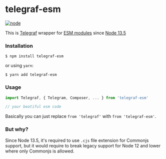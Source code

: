 # telegraf-esm

[![node](https://img.shields.io/node/v/telegraf-esm.svg?style=flat-square)](https://www.npmjs.com/package/telegraf-esm)

This is [Telegraf](https://telegraf.js.org) wrapper for [ESM modules](https://nodejs.org/api/esm.html) since [Node 13.5](https://nodejs.org/en/blog/release/v13.5.0/)

### Installation

```
$ npm install telegraf-esm
```
or using `yarn`:
```
$ yarn add telegraf-esm
```


### Usage

```js
import Telegraf, { Telegram, Composer, ... } from 'telegraf-esm'

// your beatiful esm code
```

Basically you can just replace `from 'telegraf'` with `from 'telegraf-esm'`.

### But why?

Since Node 13.5, it's required to use `.cjs` file extension for Commonjs support, but it would require to break legacy support for Node 12 and lower where only Commonjs is allowed.
